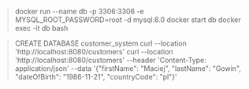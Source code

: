 > docker run --name db -p 3306:3306 -e MYSQL_ROOT_PASSWORD=root -d mysql:8.0
> docker start db
> docker exec -it db bash

> CREATE DATABASE customer_system
> curl --location 'http://localhost:8080/customers'
> curl --location 'http://localhost:8080/customers' --header 'Content-Type: application/json' --data '{"firstName": "Maciej", "lastName": "Gowin", "dateOfBirth": "1986-11-21", "countryCode": "pl"}'